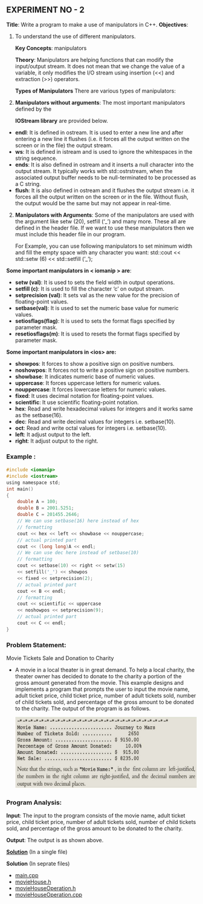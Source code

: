## EXPERIMENT NO - 2

**Title**: Write a program to make a use of manipulators in C++.
**Objectives**:

1. To understand the use of different manipulators.

   **Key Concepts**: manipulators

   **Theory**:
   Manipulators are helping functions that can modify the input/output stream. It does not mean
   that we change the value of a variable, it only modifies the I/O stream using insertion (<<) and
   extraction (>>) operators.

   **Types of Manipulators**
   There are various types of manipulators:

1. **Manipulators without arguments**: The most important manipulators defined by the

   **IOStream library** are provided below.

- **endl**: It is defined in ostream. It is used to enter a new line and after entering a
  new line it flushes (i.e. it forces all the output written on the screen or in the file)
  the output stream.
- **ws**: It is defined in istream and is used to ignore the whitespaces in the string
  sequence.
- **ends**: It is also defined in ostream and it inserts a null character into the output
  stream. It typically works with std::ostrstream, when the associated output buffer
  needs to be null-terminated to be processed as a C string.
- **flush**: It is also defined in ostream and it flushes the output stream i.e. it forces all
  the output written on the screen or in the file. Without flush, the output would be
  the same but may not appear in real-time.

2. **Manipulators with Arguments**: Some of the manipulators are used with the argument
   like setw (20), setfill (‘\_’) and many more. These all are defined in the header file. If we
   want to use these manipulators then we must include this header file in our program.

   For Example, you can use following manipulators to set minimum width and fill the empty
   space with any character you want: std::cout << std::setw (6) << std::setfill (’\_’);

**Some important manipulators in \< iomanip \> are**:

- **setw (val)**: It is used to sets the field width in output operations.
- **setfill (c)**: It is used to fill the character ‘c’ on output stream.
- **setprecision (val)**: It sets val as the new value for the precision of floating-point values.
- **setbase(val)**: It is used to set the numeric base value for numeric values.
- **setiosflags(flag)**: It is used to sets the format flags specified by parameter mask.
- **resetiosflags(m)**: It is used to resets the format flags specified by parameter mask.

**Some important manipulators in \<ios\> are:**

- **showpos**: It forces to show a positive sign on positive numbers.
- **noshowpos**: It forces not to write a positive sign on positive numbers.
- **showbase**: It indicates numeric base of numeric values.
- **uppercase**: It forces uppercase letters for numeric values.
- **nouppercase**: It forces lowercase letters for numeric values.
- **fixed**: It uses decimal notation for floating-point values.
- **scientific**: It use scientific floating-point notation.
- **hex**: Read and write hexadecimal values for integers and it works same as the setbase(16).
- **dec**: Read and write decimal values for integers i.e. setbase(10).
- **oct**: Read and write octal values for integers i.e. setbase(10).
- **left**: It adjust output to the left.
- **right**: It adjust output to the right.

### Example :

```c
#include <iomanip>
#include <iostream>
using namespace std;
int main()
{
    double A = 100;
    double B = 2001.5251;
    double C = 201455.2646;
    // We can use setbase(16) here instead of hex
    // formatting
    cout << hex << left << showbase << nouppercase;
    // actual printed part
    cout << (long long)A << endl;
    // We can use dec here instead of setbase(10)
    // formatting
    cout << setbase(10) << right << setw(15)
    << setfill('_') << showpos
    << fixed << setprecision(2);
    // actual printed part
    cout << B << endl;
    // formatting
    cout << scientific << uppercase
    << noshowpos << setprecision(9);
    // actual printed part
    cout << C << endl;
}
```

### Problem Statement:

Movie Tickets Sale and Donation to Charity

- A movie in a local theater is in great demand. To help a local charity, the theater
  owner has decided to donate to the charity a portion of the gross amount generated
  from the movie. This example designs and implements a program that prompts the
  user to input the movie name, adult ticket price, child ticket price, number of adult
  tickets sold, number of child tickets sold, and percentage of the gross amount to be
  donated to the charity. The output of the program is as follows.

  ![Image of Yaktocat](Output.png)

### Program Analysis:

**Input**: The input to the program consists of the movie name, adult ticket price, child ticket price, number of adult tickets sold, number of child tickets sold, and percentage of the gross amount to be donated to the charity.

**Output**: The output is as shown above.

**[Solution](exp2.cpp)** (In a single file)

**Solution** (In seprate files)

- [main.cpp](main.cpp)
- [movieHouse.h](movieHouse.h)
- [movieHouseOperation.h](movieHouseOperation.h)
- [movieHouseOperation.cpp](movieHouseOperation.cpp)
